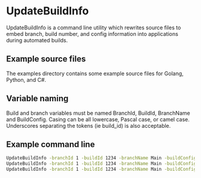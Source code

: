 # UpdateBuildInfo
UpdateBuildInfo is a command line utility which rewrites source files to embed branch, build number, and config information into applications during automated builds.

## Example source files
The examples directory contains some example source files for Golang, Python, and C#.

## Variable naming
Build and branch variables must be named BranchId, BuildId, BranchName and BuildConfig. Casing can be all lowercase, Pascal case, or camel case. Underscores separating the tokens (ie build_id) is also acceptable.

## Example command line
```bash
UpdateBuildInfo -branchId 1 -buildId 1234 -branchName Main -buildConfig Release -path ./BulidInfo.go
UpdateBuildInfo -branchId 1 -buildId 1234 -branchName Main -buildConfig Release -path ./BulidInfo.py
UpdateBuildInfo -branchId 1 -buildId 1234 -branchName Main -buildConfig Release -path ./BulidInfo.cs
```